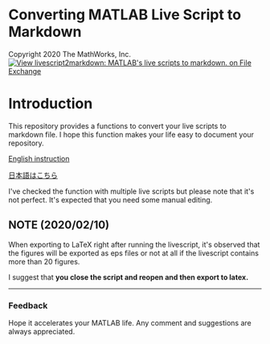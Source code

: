 # Converting MATLAB Live Script to Markdown
Copyright 2020 The MathWorks, Inc.
[![View livescript2markdown: MATLAB's live scripts to markdown.  on File Exchange](https://www.mathworks.com/matlabcentral/images/matlab-file-exchange.svg)](https://jp.mathworks.com/matlabcentral/fileexchange/73993-livescript2markdown-matlab-s-live-scripts-to-markdown)

# Introduction

This repository provides a functions to convert your live scripts to markdown file. I hope this function makes your life easy to document your repository.

[English instruction](doc/README_EN.md)

[日本語はこちら](doc/README_JP.md)

I've checked the function with multiple live scripts but please note that it's not perfect. It's expected that you need some manual editing.

## NOTE (2020/02/10)

When exporting to LaTeX right after running the livescript, it's observed that the figures will be exported as eps files or not at all
if the livescript contains more than 20 figures.

I suggest that **you close the script and reopen and then export to latex.**

  
***
### Feedback

Hope it accelerates your MATLAB life. Any comment and suggestions are always appreciated.


